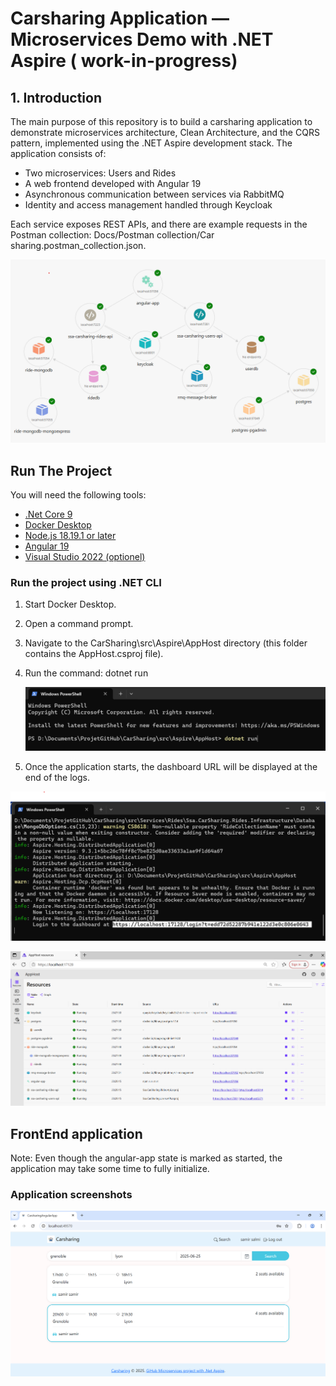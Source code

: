 # Carsharing Application — Microservices Demo with .NET Aspire ( work-in-progress)

## 1. Introduction

The main purpose of this repository is to build a carsharing application to demonstrate microservices architecture, Clean Architecture, and the CQRS pattern, implemented using the .NET Aspire development stack.
The application consists of:
- Two microservices: Users and Rides
- A web frontend developed with Angular 19
- Asynchronous communication between services via RabbitMQ
- Identity and access management handled through Keycloak

Each service exposes REST APIs, and there are example requests in the Postman collection: Docs/Postman collection/Car sharing.postman_collection.json.

![microservices](Docs\Images\resources_graph.png)

## Run The Project
You will need the following tools:

* [.Net Core 9](https://dotnet.microsoft.com/download/dotnet-core/8)
* [Docker Desktop](https://www.docker.com/products/docker-desktop)
* [Node.js 18.19.1 or later](https://nodejs.org/en/download)
* [Angular 19](https://angular.dev/installation)
* [Visual Studio 2022 (optionel)](https://visualstudio.microsoft.com/downloads/)

### Run the project using .NET CLI

1. Start Docker Desktop.
3. Open a command prompt.
4. Navigate to the CarSharing\src\Aspire\AppHost directory (this folder contains the AppHost.csproj file).
5. Run the command: dotnet run
   
   ![microservices](Docs\Images\run_dotnet_command.png)
   
7. Once the application starts, the dashboard URL will be displayed at the end of the logs.

![microservices](Docs\Images\dashboard_url.png)

![microservices](Docs\Images\resources_table.png)

## FrontEnd application

Note: Even though the angular-app state is marked as started, the application may take some time to fully initialize.

### Application screenshots

![microservices](Docs/Images/carsharing_search_page.png)

